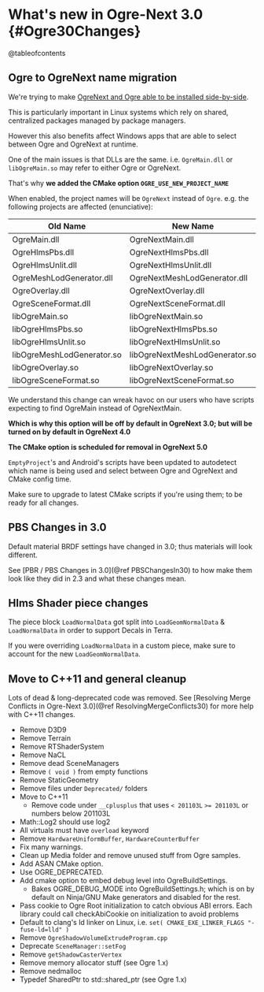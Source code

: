 # What's new in Ogre-Next 3.0 {#Ogre30Changes}

@tableofcontents

## Ogre to OgreNext name migration

We're trying to make [OgreNext and Ogre able to be installed side-by-side](https://github.com/OGRECave/ogre-next/issues/232).

This is particularly important in Linux systems which rely on shared, centralized packages managed by package managers.

However this also benefits affect Windows apps that are able to select between Ogre and OgreNext at runtime.

One of the main issues is that DLLs are the same. i.e. `OgreMain.dll` or `libOgreMain.so` may refer to either Ogre or OgreNext.

That's why **we added the CMake option `OGRE_USE_NEW_PROJECT_NAME`**

When enabled, the project names will be `OgreNext` instead of `Ogre`. e.g. the following projects are affected (enunciative):

| Old Name                   | New Name                       |
|----------------------------|--------------------------------|
| OgreMain.dll               | OgreNextMain.dll               |
| OgreHlmsPbs.dll            | OgreNextHlmsPbs.dll            |
| OgreHlmsUnlit.dll          | OgreNextHlmsUnlit.dll          |
| OgreMeshLodGenerator.dll   | OgreNextMeshLodGenerator.dll   |
| OgreOverlay.dll            | OgreNextOverlay.dll            |
| OgreSceneFormat.dll        | OgreNextSceneFormat.dll        |
| libOgreMain.so             | libOgreNextMain.so             |
| libOgreHlmsPbs.so          | libOgreNextHlmsPbs.so          |
| libOgreHlmsUnlit.so        | libOgreNextHlmsUnlit.so        |
| libOgreMeshLodGenerator.so | libOgreNextMeshLodGenerator.so |
| libOgreOverlay.so          | libOgreNextOverlay.so          |
| libOgreSceneFormat.so      | libOgreNextSceneFormat.so      |

We understand this change can wreak havoc on our users who have scripts expecting to find OgreMain instead of OgreNextMain.

**Which is why this option will be off by default in OgreNext 3.0;
but will be turned on by default in OgreNext 4.0**

**The CMake option is scheduled for removal in OgreNext 5.0**

`EmptyProject`'s and Android's scripts have been updated to autodetect which name is being used and select between Ogre and OgreNext and CMake config time.

Make sure to upgrade to latest CMake scripts if you're using them; to be ready for all changes.

## PBS Changes in 3.0

Default material BRDF settings have changed in 3.0; thus materials will look different.

See [PBR / PBS Changes in 3.0](@ref PBSChangesIn30) to how make them look like they did in 2.3 and what these changes mean.

## Hlms Shader piece changes

The piece block `LoadNormalData` got split into `LoadGeomNormalData` & `LoadNormalData` in order to support Decals in Terra.

If you were overriding `LoadNormalData` in a custom piece, make sure to account for the new `LoadGeomNormalData`.

## Move to C++11 and general cleanup

Lots of dead \& long-deprecated code was removed.
See [Resolving Merge Conflicts in Ogre-Next 3.0](@ref ResolvingMergeConflicts30) for more help with C++11 changes.

 - Remove D3D9
 - Remove Terrain
 - Remove RTShaderSystem
 - Remove NaCL
 - Remove dead SceneManagers
 - Remove `( void )` from empty functions
 - Remove StaticGeometry
 - Remove files under `Deprecated/` folders
 - Move to C++11
   - Remove code under `__cplusplus` that uses `< 201103L` `>= 201103L` or numbers below 201103L
 - Math::Log2 should use log2
 - All virtuals must have `overload` keyword
 - Remove `HardwareUniformBuffer`, `HardwareCounterBuffer`
 - Fix many warnings.
 - Clean up Media folder and remove unused stuff from Ogre samples.
 - Add ASAN CMake option.
 - Use OGRE_DEPRECATED.
 - Add cmake option to embed debug level into OgreBuildSettings.
    - Bakes OGRE_DEBUG_MODE into OgreBuildSettings.h; which is on by default on Ninja/GNU Make generators and disabled for the rest.
 - Pass cookie to Ogre Root initialization to catch obvious ABI errors. Each library could call checkAbiCookie on initialization to avoid problems
 - Default to clang's ld linker on Linux, i.e. `set( CMAKE_EXE_LINKER_FLAGS "-fuse-ld=lld" )`
 - Remove `OgreShadowVolumeExtrudeProgram.cpp`
 - Deprecate `SceneManager::setFog`
 - Remove `getShadowCasterVertex`
 - Remove memory allocator stuff (see Ogre 1.x)
 - Remove nedmalloc
 - Typedef SharedPtr to std::shared_ptr (see Ogre 1.x)
